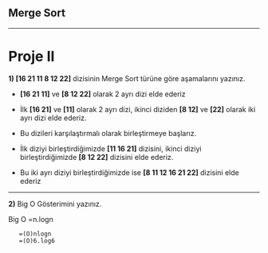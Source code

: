 ## Merge Sort

----
# Proje II

**1) [16 21 11 8 12 22]** dizisinin Merge Sort türüne göre aşamalarını yazınız.

- **[16 21 11]** ve **[8 12 22]** olarak 2 ayrı dizi elde ederiz

- İlk **[16 21]** ve **[11]** olarak 2 ayrı dizi, ikinci diziden **[8 12]** ve **[22]** olarak iki ayrı dizi elde ederiz.

- Bu dizileri karşılaştırmalı olarak birleştirmeye başlarız.

- İlk diziyi birleştirdiğimizde **[11 16 21]** dizisini, ikinci diziyi birleştirdiğimizde **[8 12 22]** dizisini elde ederiz.

- Bu iki ayrı diziyi birleştirdiğimizde ise **[8 11 12 16 21 22]** dizisini elde ederiz

----
**2)** Big O Gösterimini yazınız.

Big O =n.logn


       =(O)nlogn
       =(O)6.log6